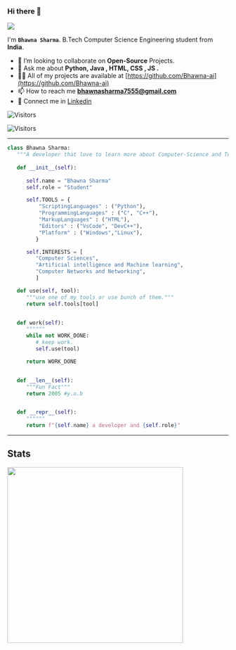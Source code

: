 <!-- TODO: Add class that explains all the tools you use -->

<!-- <a target="blank"><img align="left" src="./assets/patric1.gif" /></a> -->

### Hi there 👋

<p align="left">
 <img src="https://readme-typing-svg.herokuapp.com/?lines=Welcome+to+my+GitHub+Profile!&center=true&width=360&height=30">
</p>

<!-- <a target="blank"><img align="left" src="./assets/profile_pic.gif" /></a> -->


I'm **`Bhawna Sharma`**. B.Tech Computer Science Engineering student from **India**.

- 👀 I’m looking to collaborate on **Open-Source** Projects.
- 💬 Ask me about **Python, Java , HTML, CSS , JS .**
- 👨‍💻 All of my projects are available at [https://github.com/Bhawna-ai](https://github.com/Bhawna-ai)
- 📫 How to reach me **bhawnasharma7555@gmail.com**
- 🎒 Connect me in [Linkedin](https://www.linkedin.com/in/bhawna-sharma-172350329?utm_source=share&utm_campaign=share_via&utm_content=profile&utm_medium=android_app)

![Visitors](https://api.visitorbadge.io/api/visitors?path=https%3A%2F%2Fgithub.com%2FBhawna-ai&label=total-visitors&labelColor=%23ba68c8&countColor=%23697689)

![Visitors](https://api.visitorbadge.io/api/daily?path=https%3A%2F%2Fgithub.com%2FBhawna-ai&label=today-visitors&labelColor=%23697689&countColor=%23ba68c8)
<!-- to print thick horizontal line -->
---

```python
class Bhawna Sharma:
   """A developer that love to learn more about Computer-Science and Technologies"""
   
   def __init__(self):
     
      self.name = "Bhawna Sharma"
      self.role = "Student"

      self.TOOLS = {
          "ScriptingLanguages" : ("Python"),
          "ProgrammingLanguages" : ("C", "C++"),
          "MarkupLanguages" : ("HTML"),
          "Editors" : ("VsCode", "DevC++"),
          "Platform" : ("Windows","Linux"),
         }

      self.INTERESTS = [
         "Computer Sciences",
         "Artificial intelligence and Machine learning",
         "Computer Networks and Networking",
         ]

   def use(self, tool):
      """use one of my tools or use bunch of them."""
      return self.tools[tool]


   def work(self):
      """"""
      while not WORK_DONE:
         # keep work.
         self.use(tool)

      return WORK_DONE


   def __len__(self):
      """Fun Fact"""
      return 2005 #y.o.b


   def __repr__(self):
      """"""
      return f"{self.name} a developer and {self.role}"

```
<!-- to print thick horizontal line -->
---
## Stats
<p><img src="https://github-readme-stats.vercel.app/api?username=Bhawna-ai&count_private=true&show_icons=true&&theme=chartreuse-dark&include_all_commits=true" width="400"></p> 
